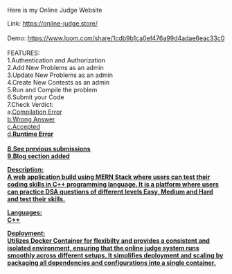 Here is my Online Judge Website

Link: https://online-judge.store/
</br></br>
Demo: https://www.loom.com/share/1cdb9b1ca0ef476a99d4adae6eac33c0
</br></br>
FEATURES:
</u>
</br>
1.Authentication and Authorization
</br>
2.Add New Problems as an admin
</br>
3.Update New Problems as an admin
</br>
4.Create New Contests as an admin
</br>
5.Run and Compile the problem
</br>
6.Submit your Code
</br>
7.Check Verdict:
</br>
     a.<u>Compilation Error<u/>
     </br>
     b.<u>Wrong Answer<u/>
     </br>
     c.Accepted
     </br>
     d.<b>Runtime Error<b/>
     </br>
     </br>
8.See previous submissions
</br>
9.Blog section added


Description:
</br>
A web application build using MERN Stack where users can test their coding skills in C++ programming language.
It is a platform where users can practice DSA questions of different levels Easy, Medium and Hard and test their skills.

Languages:
</br>
C++

Deployment:
</br>
Utilizes Docker Container for flexibilty and provides a consistent and isolated environment, 
ensuring that the online judge system runs smoothly across different setups.
It simplifies deployment and scaling by packaging all dependencies and configurations into a single container.

